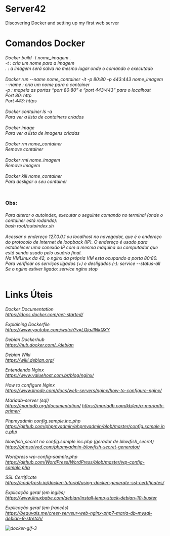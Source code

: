 # Server42
Discovering Docker and setting up my first web server

<h1>Comandos Docker

<h6>Docker build -t nome_imagem .<br>
-t : cria um nome para a imagem<br>
. : a imagem será salva no mesmo lugar onde o comando e executado<br>
<br>
Docker run --name nome_container -it -p 80:80 -p 443:443 nome_imagem<br>
--name : cria um nome para o container<br>
-p : mapeia as portas “port 80:80” e “port 443:443” para o localhost<br>
Port 80: http<br>
Port 443: https<br>
<br>
Docker container ls -a<br>
Para ver a lista de containers criados<br>
<br>
Docker image<br>
Para ver a lista de imagens criadas<br>
<br>
Docker rm nome_container<br>
Remove container<br>
<br>
Docker rmi nome_imagem<br>
Remove imagem<br>
<br>
Docker kill nome_container<br>
Para desligar o seu container<br>
<br>
<h3>Obs:<br>
<h6> 
Para alterar o autoindex, executar o seguinte comando no terminal (onde o container está rodando):<br>
bash root/autoindex.sh<br>
<br>
Acessar o endereço 127.0.0.1 ou localhost no navegador, que é o endereço do protocolo de Internet de loopback (IP). O endereço é usado para estabelecer uma conexão IP com a mesma máquina ou computador que está sendo usado pelo usuário final.<br>
Na VMLinux da 42, o nginx da própria VM esta ocupando a porta 80:80.<br>
Para verificar os serviços ligados (+) e desligados (-): service --status-all<br>
Se o nginx estiver ligado: service nginx stop<br>
<br>
<h1>Links Úteis

<h6> 

Docker Documentation<br>
 <a>https://docs.docker.com/get-started/

Explaining Dockerfile<br>
<a>https://www.youtube.com/watch?v=LQjaJINkQXY

Debian Dockerhub<br>
<a>https://hub.docker.com/_/debian

Debian Wiki<br>
<a>https://wiki.debian.org/

Entendendo Nginx<br>
<a>https://www.valuehost.com.br/blog/nginx/

How to configure Nginx<br>
<a>https://www.linode.com/docs/web-servers/nginx/how-to-configure-nginx/

Mariadb-server (sql)<br>
<a>https://mariadb.org/documentation/
<a>https://mariadb.com/kb/en/a-mariadb-primer/

Phpmyadmin config.sample.inc.php<br>
<a>https://github.com/phpmyadmin/phpmyadmin/blob/master/config.sample.inc.php

blowfish_secret no config.sample.inc.php (gerador de blowfish_secret)<br>
<a>https://phpsolved.com/phpmyadmin-blowfish-secret-generator/

Wordpress wp-config-sample.php<br>
<a>https://github.com/WordPress/WordPress/blob/master/wp-config-sample.php

SSL Certificate<br>
<a>https://codefresh.io/docker-tutorial/using-docker-generate-ssl-certificates/
 
Explicação geral (em inglês)<br>
<a>https://www.linuxbabe.com/debian/install-lemp-stack-debian-10-buster

Explicação geral (em francês)<br>
<a>https://beauvais.me/creer-serveur-web-nginx-php7-maria-db-mysql-debian-9-stretch/

![docker-gif-3](https://user-images.githubusercontent.com/59845902/80297303-46a03e00-8758-11ea-93c6-805c0d36066b.gif)
